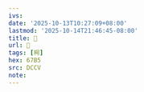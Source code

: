 ```yaml
---
ivs:
date: '2025-10-13T10:27:09+08:00'
lastmod: '2025-10-14T21:46:45-08:00'
title: 􂶣
url: 􂶣
tags: [枵]
hex: 67B5
src: DCCV
note:
---
```

